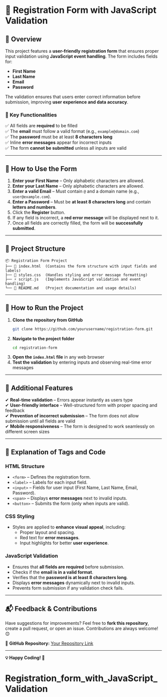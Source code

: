 # 🚀 Registration Form with JavaScript Validation

## 📌 Overview
This project features a **user-friendly registration form** that ensures proper input validation using **JavaScript event handling**. The form includes fields for:

- **First Name**
- **Last Name**
- **Email**
- **Password**

The validation ensures that users enter correct information before submission, improving **user experience and data accuracy**.

### 🔑 Key Functionalities
✅ All fields are **required** to be filled  
✅ The **email** must follow a valid format (e.g., `example@domain.com`)  
✅ The **password** must be at least **8 characters long**  
✅ Inline **error messages** appear for incorrect inputs  
✅ The form **cannot be submitted** unless all inputs are valid  

---

## 🎯 How to Use the Form

1. **Enter your First Name** – Only alphabetic characters are allowed.  
2. **Enter your Last Name** – Only alphabetic characters are allowed.  
3. **Enter a valid Email** – Must contain `@` and a domain name (e.g., `user@example.com`).  
4. **Enter a Password** – Must be **at least 8 characters long** and contain **letters and numbers**.  
5. Click the **Register** button.  
6. If any field is incorrect, a **red error message** will be displayed next to it.  
7. Once all fields are correctly filled, the form will be **successfully submitted**.  

---

## 📂 Project Structure

```
📦 Registration Form Project
├── 📄 index.html  (Contains the form structure with input fields and labels)
├── 🎨 styles.css  (Handles styling and error message formatting)
├── ⚡ script.js   (Implements JavaScript validation and event handling)
└── 📖 README.md   (Project documentation and usage details)
```

---

## 🚀 How to Run the Project

1. **Clone the repository from GitHub**
   ```bash
   git clone https://github.com/yourusername/registration-form.git
   ```
2. **Navigate to the project folder**
   ```bash
   cd registration-form
   ```
3. **Open the `index.html` file** in any web browser
4. **Test the validation** by entering inputs and observing real-time error messages

---

## 🌟 Additional Features

✔ **Real-time validation** – Errors appear instantly as users type  
✔ **User-friendly interface** – Well-structured form with proper spacing and feedback  
✔ **Prevention of incorrect submission** – The form does not allow submission until all fields are valid  
✔ **Mobile responsiveness** – The form is designed to work seamlessly on different screen sizes  

---

## 📜 Explanation of Tags and Code

### **HTML Structure**
- `<form>` – Defines the registration form.
- `<label>` – Labels for each input field.
- `<input>` – Fields for user input (First Name, Last Name, Email, Password).
- `<span>` – Displays **error messages** next to invalid inputs.
- `<button>` – Submits the form (only when inputs are valid).

### **CSS Styling**
- Styles are applied to **enhance visual appeal**, including:
  - Proper layout and spacing.
  - Red text for **error messages**.
  - Input highlights for better **user experience**.

### **JavaScript Validation**
- Ensures that **all fields are required** before submission.
- Checks if the **email is in a valid format**.
- Verifies that the **password is at least 8 characters long**.
- Displays **error messages** dynamically next to invalid inputs.
- Prevents form submission if any validation check fails.

---

## 📬 Feedback & Contributions

Have suggestions for improvements? Feel free to **fork this repository**, create a pull request, or open an issue. Contributions are always welcome! 😊  

🔗 **GitHub Repository:** [Your Repository Link](https://github.com/vidishaaa/Registration_form_with_JavaScript_Validation)  

---

**💡 Happy Coding! 🚀**

# Registration_form_with_JavaScript_Validation
